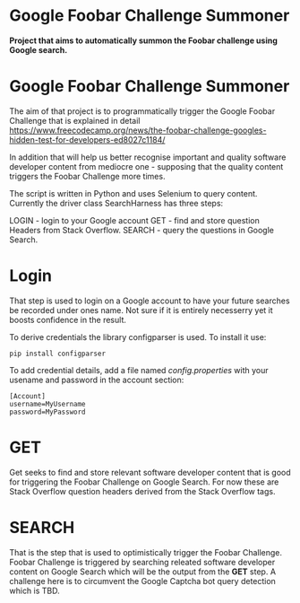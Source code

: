 # Google Foobar Challenge Summoner
**Project that aims to automatically summon the Foobar challenge using Google search.**

# Google Foobar Challenge Summoner

The aim of that project is to programmatically trigger the Google Foobar Challenge that is explained in detail https://www.freecodecamp.org/news/the-foobar-challenge-googles-hidden-test-for-developers-ed8027c1184/

In addition that will help us better recognise important and quality software developer content from mediocre one - supposing that the quality content triggers the Foobar Challenge more times.

The script is written in Python and uses Selenium to query content.
Currently the driver class SearchHarness has three steps:

LOGIN - login to your Google account
GET - find and store question Headers from Stack Overflow.
SEARCH - query the questions in Google Search.

# Login

That step is used to login on a Google account to have your future searches be recorded under ones name. Not sure if it is entirely necesserry yet it boosts confidence in the result.

To derive credentials the library configparser is used. To install it use:

```
pip install configparser
```

To add credential details, add a file named *config.properties* with your usename and password in the account section:

```
[Account]
username=MyUsername
password=MyPassword
```

# GET

Get seeks to find and store relevant software developer content that is good for triggering the Foobar Challenge on Google Search. For now these are Stack Overflow question headers derived from the Stack Overflow tags.

# SEARCH

That is the step that is used to optimistically trigger the Foobar Challenge. Foobar Challenge is triggered by searching releated software developer content on Google Search which will be the output from the **GET** step. A challenge here is to circumvent the Google Captcha bot query detection which is TBD.

